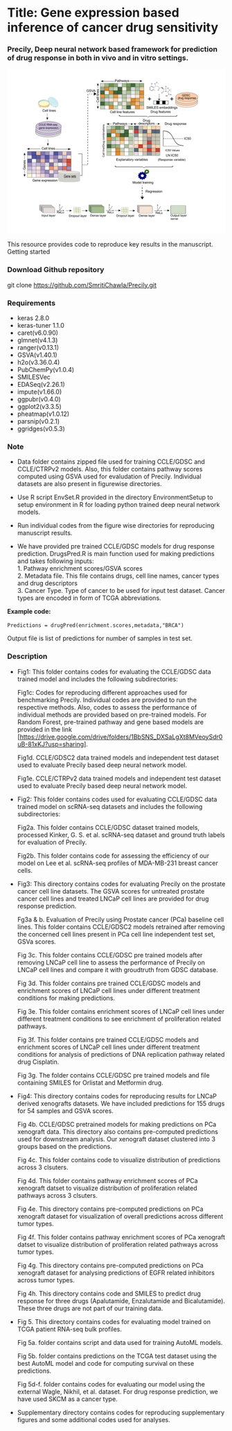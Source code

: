 
<H1> Title: Gene expression based inference of cancer drug sensitivity </H1>

<H3> Precily, Deep neural network based framework for prediction of drug response in both in vivo and in vitro settings.</H3>

![Workflow](Workflow.png)

This resource provides code to reproduce key results in the manuscript.
Getting started

<H3>Download Github repository </H3>

   git clone https://github.com/SmritiChawla/Precily.git

<H3> Requirements </H3>

   * keras 2.8.0 
   * keras-tuner 1.1.0
   * caret(v6.0.90) 
   * glmnet(v4.1.3) 
   * ranger(v0.13.1) 
   * GSVA(v1.40.1)
   * h2o(v3.36.0.4)
   * PubChemPy(v1.0.4)
   * SMILESVec
   * EDASeq(v2.26.1)
   * impute(v1.66.0)
   * ggpubr(v0.4.0)
   * ggplot2(v3.3.5)
   * pheatmap(v1.0.12)
   * parsnip(v0.2.1)
   * ggridges(v0.5.3)
   
<H3>Note</H3>

* Data folder contains zipped file used for training CCLE/GDSC and CCLE/CTRPv2 models. Also, this folder contains pathway scores computed using GSVA used for evaludation of Precily. Individual datasets are also present in figurewise directories.

* Use R script EnvSet.R provided in the directory EnvironmentSetup to setup environment in R for loading python trained deep neural network models.

* Run individual codes from the figure wise directories for reproducing manuscript results.

* We have provided pre trained CCLE/GDSC models for drug response prediction. DrugsPred.R is main function used for making predictions and takes following inputs:
   <br>1. Pathway enrichment scores/GSVA scores
   <br>2. Metadata file. This file contains drugs, cell line names, cancer types and drug descriptors
   <br>3. Cancer Type. Type of cancer to be used for input test dataset. Cancer types are encoded in form of TCGA abbreviations. 
      
 <b>Example code:</b>
 
 ```Predictions = drugPred(enrichment.scores,metadata,"BRCA")```
 
 Output file is list of predictions for number of samples in test set.
 


<H3> Description </H3>

   * Fig1: This folder contains codes for evaluating the CCLE/GDSC data trained model and includes the following subdirectories: 

     Fig1c: Codes for reproducing different approaches used for benchmarking Precily. Individual codes are provided to run the respective methods. Also, codes to            assess the performance of individual methods are provided based on pre-trained models. For Random Forest, pre-trained pathway and gene based models are provided        in the link [https://drive.google.com/drive/folders/1BbSNS_DXSaLgXt8MVeoySdr0uB-81xKJ?usp=sharing]. 

     Fig1d. CCLE/GDSC2 data trained models and independent test dataset used to evaluate Precily based deep neural network model. 

     Fig1e. CCLE/CTRPv2 data trained models and independent test dataset used to evaluate Precily based deep neural network model.


   * Fig2: This folder contains codes used for evaluating CCLE/GDSC data trained model on scRNA-seq datasets and includes the following subdirectories:

     Fig2a. This folder contains CCLE/GDSC dataset trained models, processed Kinker,   G. S. et al. scRNA-seq dataset and ground truth labels for evaluation of         Precily.
    
     Fig2b. This folder contains code for assessing the efficiency of our model on Lee et al. scRNA-seq profiles of MDA-MB-231 breast cancer cells. 


* Fig3: This directory contains codes for evaluating Precily on the prostate cancer cell line datasets. The GSVA scores for untreated prostate cancer cell lines and treated LNCaP cell lines are provided for drug response prediction.
      
  Fg3a & b. Evaluation of Precily using Prostate cancer (PCa) baseline cell lines. This folder contains CCLE/GDSC2 models retrained after removing the concerned cell lines present in PCa cell line independent test set, GSVa scores. 
   
  Fig 3c.  This folder contains CCLE/GDSC pre trained models after removing LNCaP cell line to assess the performance of Precily on LNCaP cell lines and compare it with groudtruth from GDSC database.
   
  Fig 3d. This folder contains pre trained CCLE/GDSC models and enrichment scores of LNCaP cell lines under different treatment conditions for making predictions.
   
  Fig 3e. This folder contains enrichment scores of LNCaP cell lines under different treatment conditions to see enrichment of proliferation related pathways.
   
  Fig 3f. This folder contains pre trained CCLE/GDSC models and enrichment scores of LNCaP cell lines under different treatment conditions for analysis of predictions of DNA replication pathway related drug Cisplatin.
   
  Fig 3g. The folder contains CCLE/GDSC pre trained models and file containing SMILES for Orlistat and Metformin drug.


* Fig4: This directory contains codes for reproducing results for LNCaP derived xenografts datasets. We have included predictions for 155 drugs for 54 samples and GSVA scores.
   
  Fig 4b. CCLE/GDSC pretrained models for making predictions on PCa xenograft data. This directory also contains pre-computed predictions used for downstream analysis.  Our xenograft dataset clustered into 3 groups based on the predictions.
   
  Fig 4c. This folder contains code to visualize distribution of predictions across 3 clsuters.
   
  Fig 4d. This folder contains pathway enrichment scores of PCa xenograft datset to visualize distribution of proliferation related pathways across 3 clsuters.
   
  Fig 4e. This directory contains pre-computed predictions on PCa xenograft dataset for visualization of overall predictions across different tumor types.
   
  Fig 4f. This folder contains pathway enrichment scores of PCa xenograft datset to visualize distribution of proliferation related pathways across tumor types.
   
  Fig 4g. This directory contains pre-computed predictions on PCa xenograft dataset for analysing predictions of EGFR related inhibitors across tumor types.
   
  Fig 4h. This directory contains code and SMILES to predict drug response for three drugs (Apalutamide, Enzalutamide and Bicalutamide). These three drugs are not part of our training data.

 * Fig 5. This directory contains codes for evaluating model trained on TCGA patient RNA-seq bulk profiles.

   Fig 5a. folder contains script and data used for training AutoML models.

   Fig 5b. folder contains predictions on the TCGA test dataset using the best AutoML model and code for computing survival on these predictions.

   Fig 5d-f. folder contains codes for evaluating our model using the external Wagle, Nikhil, et al. dataset. For drug response prediction, we have used SKCM as a cancer    type.

* Supplementary directory contains codes for reproducing supplementary figures and some additional codes used for analyses.
